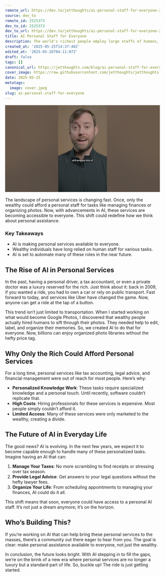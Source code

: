 ```yaml
---
remote_url: https://dev.to/jetthoughts/ai-personal-staff-for-everyone-20na
source: dev_to
remote_id: 2525373
dev_to_id: 2525373
dev_to_url: https://dev.to/jetthoughts/ai-personal-staff-for-everyone-20na
title: AI Personal Staff for Everyone
description: The world's richest people employ large staffs of humans, like tax accountants, lawyers, money managers, personal trainers, and even private doctors. AI will soon be good enough to do all these jobs for everyone. Who's building this?
created_at: '2025-05-25T14:37:46Z'
edited_at: '2025-05-26T04:11:07Z'
draft: false
tags: []
canonical_url: https://jetthoughts.com/blog/ai-personal-staff-for-everyone/
cover_image: https://raw.githubusercontent.com/jetthoughts/jetthoughts.github.io/master/content/blog/ai-personal-staff-for-everyone/cover.jpeg
date: 2025-05-25
metatags:
  image: cover.jpeg
slug: ai-personal-staff-for-everyone
---
```

[![AI Personal Staff for Everyone](file_0.jpg)](https://www.youtube.com/watch?v=2S1Z6YEKVoM)

The landscape of personal services is changing fast. Once, only the wealthy could afford a personal staff for tasks like managing finances or organizing photos. Now, with advancements in AI, these services are becoming accessible to everyone. This shift could redefine how we think about personal assistance.

### Key Takeaways

*   AI is making personal services available to everyone.
*   Wealthy individuals have long relied on human staff for various tasks.
*   AI is set to automate many of these roles in the near future.

## The Rise of AI in Personal Services

In the past, having a personal driver, a tax accountant, or even a private doctor was a luxury reserved for the rich. Just think about it: back in 2009, if you wanted a ride, you had to own a car or rely on public transport. Fast forward to today, and services like Uber have changed the game. Now, anyone can get a ride at the tap of a button.

This trend isn’t just limited to transportation. When I started working on what would become Google Photos, I discovered that wealthy people actually hired humans to sift through their photos. They needed help to edit, label, and organize their memories. So, we created AI to do that for everyone. Now, billions can enjoy organized photo libraries without the hefty price tag.

## Why Only the Rich Could Afford Personal Services

For a long time, personal services like tax accounting, legal advice, and financial management were out of reach for most people. Here’s why:

*   **Personalized Knowledge Work**: These tasks require specialized knowledge and a personal touch. Until recently, software couldn’t replicate that.
*   **High Costs**: Hiring professionals for these services is expensive. Most people simply couldn’t afford it.
*   **Limited Access**: Many of these services were only marketed to the wealthy, creating a divide.

## The Future of AI in Everyday Life

The good news? AI is evolving. In the next few years, we expect it to become capable enough to handle many of these personalized tasks. Imagine having an AI that can:

1.  **Manage Your Taxes**: No more scrambling to find receipts or stressing over tax season.
2.  **Provide Legal Advice**: Get answers to your legal questions without the hefty lawyer fees.
3.  **Organize Your Life**: From scheduling appointments to managing your finances, AI could do it all.

This shift means that soon, everyone could have access to a personal AI staff. It’s not just a dream anymore; it’s on the horizon.

## Who’s Building This?

If you’re working on AI that can help bring these personal services to the masses, there’s a community out there eager to hear from you. The goal is clear: make personal assistance available to everyone, not just the wealthy.

In conclusion, the future looks bright. With AI stepping in to fill the gaps, we’re on the brink of a new era where personal services are no longer a luxury but a standard part of life. So, buckle up! The ride is just getting started.
